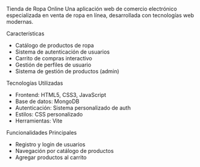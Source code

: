 Tienda de Ropa Online
Una aplicación web de comercio electrónico especializada en venta de ropa en línea, desarrollada con tecnologías web modernas.

Características
- Catálogo de productos de ropa
- Sistema de autenticación de usuarios
- Carrito de compras interactivo
- Gestión de perfiles de usuario
- Sistema de gestión de productos (admin)

Tecnologías Utilizadas
- Frontend: HTML5, CSS3, JavaScript
- Base de datos: MongoDB
- Autenticación: Sistema personalizado de auth
- Estilos: CSS personalizado
- Herramientas: Vite

Funcionalidades Principales
- Registro y login de usuarios
- Navegación por catálogo de productos
- Agregar productos al carrito

